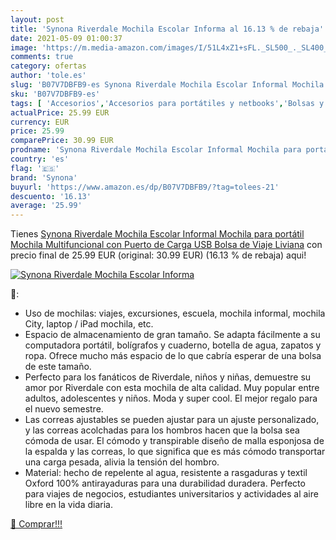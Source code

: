 ```yaml
---
layout: post
title: 'Synona Riverdale Mochila Escolar Informa al 16.13 % de rebaja'
date: 2021-05-09 01:00:37
image: 'https://m.media-amazon.com/images/I/51L4xZ1+sFL._SL500_._SL400_.jpg'
comments: true
category: ofertas
author: 'tole.es'
slug: 'B07V7DBFB9-es Synona Riverdale Mochila Escolar Informal Mochila para...'
sku: 'B07V7DBFB9-es'
tags: [ 'Accesorios','Accesorios para portátiles y netbooks','Bolsas y fundas para portátiles y netbooks','Informática','Mochilas para portátiles y netbooks','escolar','mochila','synona', ]
actualPrice: 25.99 EUR
currency: EUR
price: 25.99
comparePrice: 30.99 EUR
prodname: 'Synona Riverdale Mochila Escolar Informal Mochila para portátil Mochila Multifuncional con Puerto de Carga USB Bolsa de Viaje Liviana'
country: 'es'
flag: '🇪🇸'
brand: 'Synona'
buyurl: 'https://www.amazon.es/dp/B07V7DBFB9/?tag=tolees-21'
descuento: '16.13'
average: '25.99'
---
```


Tienes [Synona Riverdale Mochila Escolar Informal Mochila para portátil Mochila Multifuncional con Puerto de Carga USB Bolsa de Viaje Liviana](https://www.amazon.es/dp/B07V7DBFB9/?tag=tolees-21) con precio final de  25.99 EUR (original: 30.99 EUR) (16.13 %  de rebaja) aqui!

[![Synona Riverdale Mochila Escolar Informa](https://m.media-amazon.com/images/I/51L4xZ1+sFL._SL500_._SL400_.jpg)](https://www.amazon.es/dp/B07V7DBFB9/?tag=tolees-21)

🔎:

- Uso de mochilas: viajes, excursiones, escuela, mochila informal, mochila City, laptop / iPad mochila, etc.
- Espacio de almacenamiento de gran tamaño. Se adapta fácilmente a su computadora portátil, bolígrafos y cuaderno, botella de agua, zapatos y ropa. Ofrece mucho más espacio de lo que cabría esperar de una bolsa de este tamaño.
- Perfecto para los fanáticos de Riverdale, niños y niñas, demuestre su amor por Riverdale con esta mochila de alta calidad. Muy popular entre adultos, adolescentes y niños. Moda y super cool. El mejor regalo para el nuevo semestre.
- Las correas ajustables se pueden ajustar para un ajuste personalizado, y las correas acolchadas para los hombros hacen que la bolsa sea cómoda de usar. El cómodo y transpirable diseño de malla esponjosa de la espalda y las correas, lo que significa que es más cómodo transportar una carga pesada, alivia la tensión del hombro.
- Material: hecho de repelente al agua, resistente a rasgaduras y textil Oxford 100% antirayaduras para una durabilidad duradera. Perfecto para viajes de negocios, estudiantes universitarios y actividades al aire libre en la vida diaria.

[🛒 Comprar!!!](https://www.amazon.es/dp/B07V7DBFB9/?tag=tolees-21)
